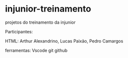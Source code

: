 # injunior-treinamento
projetos do treinamento da injunior

Participantes:

HTML: Arthur Alexandrino, Lucas Paixão, Pedro Camargos

ferramentas:
    Vscode
    git
    github
